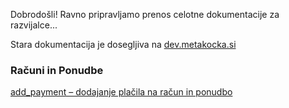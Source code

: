 Dobrodošli!
Ravno pripravljamo prenos celotne dokumentacije za razvijalce...

Stara dokumentacija je dosegljiva na [dev.metakocka.si](http://dev.metakocka.si/eshop/index.html)

### Računi in Ponudbe
[add_payment – dodajanje plačila na račun in ponudbo](add_payment.md)


